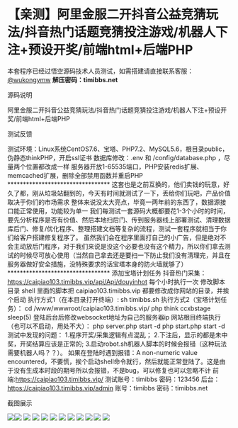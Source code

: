 # 【亲测】阿里金服二开抖音公益竞猜玩法/抖音热门话题竞猜投注游戏/机器人下注+预设开奖/前端html+后端PHP

本套程序已经过悟空源码技术人员测试，如需搭建请直接联系客服：[@wukongymw](http://t.me/wukongymw)
**解压密码：timibbs.net**

源码说明

阿里金服二开抖音公益竞猜玩法/抖音热门话题竞猜投注游戏/机器人下注+预设开奖/前端html+后端PHP

测试反馈

测试环境：Linux系统CentOS7.6、宝塔、PHP7.2、MySQL5.6，根目录public，伪静态thinkPHP，开启ssl证书
数据库修改：.env 和 /config/database.php ，尽量两个位置都改成一样
服务器开放1-65535端口，PHP安装redis扩展、memcached扩展，删除全部禁用函数并重启PHP
\*\*\*\*\*\*\*\*\*\*\*\*\*\*\*\*\*\*\*\*\*\*\*\*\*\*\*\*\*\*\*\*\*
这套也是之前互换的，他们卖钱的玩意，好久了都，刚从垃圾站翻到的，今天有时间就测试了一下，丢给你们玩吧，产品价值取决于你们的市场需求
整体来说没太大亮点，毕竟一两年前的东西了，数据源接口能正常使用，功能较为单一
我们每测试一套源码大概都要花1-3个小时的时间，要先分析程序是否有价值、然后本地扫后门、传到服务器线上部署测试、清理数据库后门、修复/优化程序、整理搭建文档等复杂的流程，测试一套程序就相当于你们给客户搭建修复程序了。
虽然我们会在程序里面打自己的小广告，但是绝对不会主动放后门程序，对于我们来说是没这个必要也没有这个精力，所以你们拿去测试的时候尽可放心使用（当然自己拿去还是要扫一下防止我们没有清理完，并且在服务器做好安全措施，没特殊要求的话宝塔本身的防火墙就够了）
\*\*\*\*\*\*\*\*\*\*\*\*\*\*\*\*\*\*\*\*\*\*\*\*\*\*\*\*\*\*\*\*\*
添加宝塔计划任务
抖音热门采集：https://caipiao103.timibbs.vip/api/Api/douyinhot 每个小时执行一次
修改脚本目录 shell 里面的脚本把 caipiao103.timibbs.vip 都要修改成你网站的目录，并挨个启动
执行方式1（在本目录打开终端）: sh timibbs.sh
执行方式2（宝塔计划任务）：
cd /www/wwwroot/caipiao103.timibbs.vip/
php think ccxbstage
sleep(5)
登陆后台后修改websocket地址为自己的服务器ip
网站根目终端执行（也可以不启动，用处不大）：
php server.php start -d
php start.php start -d
测试中发现的问题：
1.程序开奖/采集逻辑有点混乱；
2.下注后，显示的都是未中奖，开奖结算应该是正常的;
3.启动robot.sh机器人脚本的时候会报错（这种玩法需要机器人吗？？）。
如果在登陆时遇到报错：A non-numeric value encountered，不要慌，挨个启动shell命令就行，然后就能正常登陆了。这是由于没有生成本时段的期号所以会报错，不是bug，可以修复也可以忽略不计
前端:https://caipiao103.timibbs.vip/
测试账号：timibbs
密码：123456
后台：https://caipiao103.timibbs.vip/admin
账号：timibbs
密码：timibbs.net

截图展示

[![](https://wukongymw.com/wp-content/uploads/2024/04/c374226030a34f0.png)](https://wukongymw.com/wp-content/uploads/2024/04/c374226030a34f0.png)[![](https://wukongymw.com/wp-content/uploads/2024/04/48e569c0dc93c47.png)](https://wukongymw.com/wp-content/uploads/2024/04/48e569c0dc93c47.png)
[![](https://wukongymw.com/wp-content/uploads/2024/04/abc7005b5d59fb0.png)](https://wukongymw.com/wp-content/uploads/2024/04/abc7005b5d59fb0.png)
[![](https://wukongymw.com/wp-content/uploads/2024/04/949911e76f38635.png)](https://wukongymw.com/wp-content/uploads/2024/04/949911e76f38635.png)
[![](https://wukongymw.com/wp-content/uploads/2024/04/6284315c711d4a7.png)](https://wukongymw.com/wp-content/uploads/2024/04/6284315c711d4a7.png)
[![](https://wukongymw.com/wp-content/uploads/2024/04/47c19c8b8d5ed88.png)](https://wukongymw.com/wp-content/uploads/2024/04/47c19c8b8d5ed88.png)
[![](https://wukongymw.com/wp-content/uploads/2024/04/0de08926341dd44.png)](https://wukongymw.com/wp-content/uploads/2024/04/0de08926341dd44.png)
[![](https://wukongymw.com/wp-content/uploads/2024/04/76e5adbe2058444.png)](https://wukongymw.com/wp-content/uploads/2024/04/76e5adbe2058444.png)
[![](https://wukongymw.com/wp-content/uploads/2024/04/6935a4da0720885.png)](https://wukongymw.com/wp-content/uploads/2024/04/6935a4da0720885.png)
[![](https://wukongymw.com/wp-content/uploads/2024/04/cdf64579d395713.png)](https://wukongymw.com/wp-content/uploads/2024/04/cdf64579d395713.png)
[![](https://wukongymw.com/wp-content/uploads/2024/04/73bc8f8876e9c45.png)](https://wukongymw.com/wp-content/uploads/2024/04/73bc8f8876e9c45.png)
[![](https://wukongymw.com/wp-content/uploads/2024/04/c43934490151104.png)](https://wukongymw.com/wp-content/uploads/2024/04/c43934490151104.png)